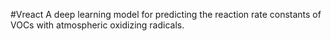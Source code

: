#Vreact
A deep learning model for predicting the reaction rate constants of VOCs with atmospheric oxidizing radicals.
